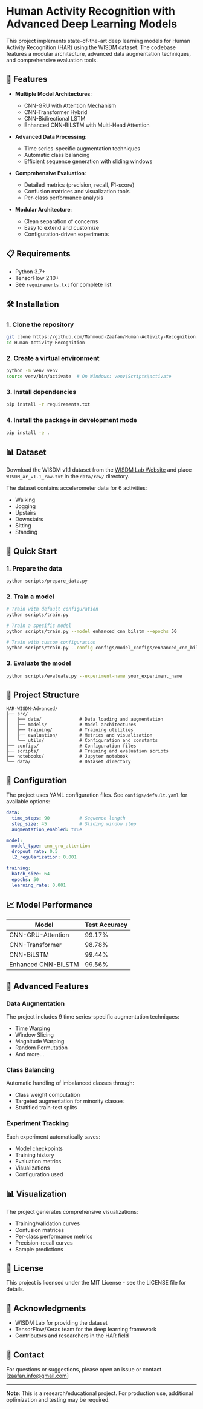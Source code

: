 # Human Activity Recognition with Advanced Deep Learning Models

This project implements state-of-the-art deep learning models for Human Activity Recognition (HAR) using the WISDM dataset. The codebase features a modular architecture, advanced data augmentation techniques, and comprehensive evaluation tools.

## 🚀 Features

- **Multiple Model Architectures**:
  - CNN-GRU with Attention Mechanism
  - CNN-Transformer Hybrid
  - CNN-Bidirectional LSTM
  - Enhanced CNN-BiLSTM with Multi-Head Attention

- **Advanced Data Processing**:
  - Time series-specific augmentation techniques
  - Automatic class balancing
  - Efficient sequence generation with sliding windows

- **Comprehensive Evaluation**:
  - Detailed metrics (precision, recall, F1-score)
  - Confusion matrices and visualization tools
  - Per-class performance analysis

- **Modular Architecture**:
  - Clean separation of concerns
  - Easy to extend and customize
  - Configuration-driven experiments

## 📋 Requirements

- Python 3.7+
- TensorFlow 2.10+
- See `requirements.txt` for complete list

## 🛠️ Installation

### 1. Clone the repository
```bash
git clone https://github.com/Mahmoud-Zaafan/Human-Activity-Recognition.git
cd Human-Activity-Recognition
```

### 2. Create a virtual environment
```bash
python -m venv venv
source venv/bin/activate  # On Windows: venv\Scripts\activate
```

### 3. Install dependencies
```bash
pip install -r requirements.txt
```

### 4. Install the package in development mode
```bash
pip install -e .
```

## 📊 Dataset

Download the WISDM v1.1 dataset from the [WISDM Lab Website](https://www.cis.fordham.edu/wisdm/dataset.php) and place `WISDM_ar_v1.1_raw.txt` in the `data/raw/` directory.

The dataset contains accelerometer data for 6 activities:
- Walking
- Jogging
- Upstairs
- Downstairs
- Sitting
- Standing

## 🚄 Quick Start

### 1. Prepare the data
```bash
python scripts/prepare_data.py
```

### 2. Train a model
```bash
# Train with default configuration
python scripts/train.py

# Train a specific model
python scripts/train.py --model enhanced_cnn_bilstm --epochs 50

# Train with custom configuration
python scripts/train.py --config configs/model_configs/enhanced_cnn_bilstm.yaml
```

### 3. Evaluate the model
```bash
python scripts/evaluate.py --experiment-name your_experiment_name
```

## 📁 Project Structure

```
HAR-WISDM-Advanced/
├── src/
│   ├── data/              # Data loading and augmentation
│   ├── models/            # Model architectures
│   ├── training/          # Training utilities
│   ├── evaluation/        # Metrics and visualization
│   └── utils/             # Configuration and constants
├── configs/               # Configuration files
├── scripts/               # Training and evaluation scripts
├── notebooks/             # Jupyter notebook
└── data/                  # Dataset directory
```

## 🔧 Configuration

The project uses YAML configuration files. See `configs/default.yaml` for available options:

```yaml
data:
  time_steps: 90           # Sequence length
  step_size: 45            # Sliding window step
  augmentation_enabled: true

model:
  model_type: cnn_gru_attention
  dropout_rate: 0.5
  l2_regularization: 0.001

training:
  batch_size: 64
  epochs: 50
  learning_rate: 0.001
```

## 📈 Model Performance

| Model | Test Accuracy |
|-------|--------------|
| CNN-GRU-Attention | 99.17% |
| CNN-Transformer | 98.78% |
| CNN-BiLSTM | 99.44% |
| Enhanced CNN-BiLSTM | 99.56% |

## 🧪 Advanced Features

### Data Augmentation
The project includes 9 time series-specific augmentation techniques:
- Time Warping
- Window Slicing
- Magnitude Warping
- Random Permutation
- And more...

### Class Balancing
Automatic handling of imbalanced classes through:
- Class weight computation
- Targeted augmentation for minority classes
- Stratified train-test splits

### Experiment Tracking
Each experiment automatically saves:
- Model checkpoints
- Training history
- Evaluation metrics
- Visualizations
- Configuration used

## 📊 Visualization

The project generates comprehensive visualizations:
- Training/validation curves
- Confusion matrices
- Per-class performance metrics
- Precision-recall curves
- Sample predictions


## 📄 License

This project is licensed under the MIT License - see the LICENSE file for details.

## 🙏 Acknowledgments

- WISDM Lab for providing the dataset
- TensorFlow/Keras team for the deep learning framework
- Contributors and researchers in the HAR field

## 📧 Contact

For questions or suggestions, please open an issue or contact [zaafan.info@gmail.com]

---

**Note**: This is a research/educational project. For production use, additional optimization and testing may be required.